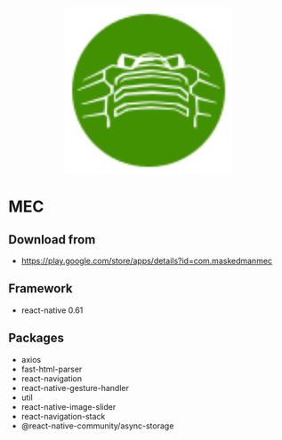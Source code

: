 <p align = "center">
  <img alt="MEC" src="Assets/MecIcon.svg?sanitize=true" width="300">
</p>

# MEC

## Download from

- https://play.google.com/store/apps/details?id=com.maskedmanmec

## Framework

- react-native 0.61

## Packages

- axios
- fast-html-parser
- react-navigation
- react-native-gesture-handler
- util
- react-native-image-slider
- react-navigation-stack
- @react-native-community/async-storage
